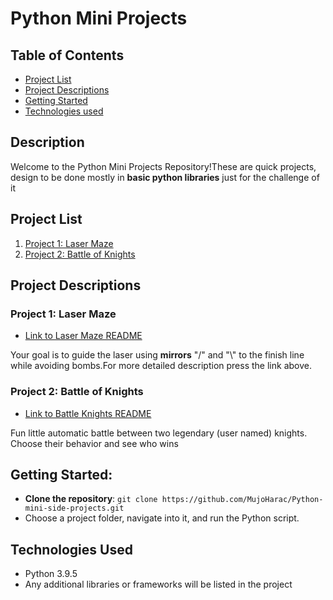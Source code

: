 # Python Mini Projects


## Table of Contents

- [Project List](#project-list)
- [Project Descriptions](#project-descriptions)
- [Getting Started](#getting-started)
- [Technologies used](#technologies-used)




## Description

Welcome to the Python Mini Projects Repository!These are quick projects, design to be done mostly in **basic python libraries** just for the challenge of it



## Project List 

1. [Project 1: Laser Maze](./Laser%20maze/)
2. [Project 2: Battle of Knights](./Battle%20of%20Knighs/)


## Project Descriptions

### Project 1: Laser Maze

- [Link to Laser Maze README](./Laser%20maze/README.md)

Your goal is to guide the laser using **mirrors** "/" and "\\" to the finish line while avoiding bombs.For more detailed description press the link above.

### Project 2: Battle of Knights

- [Link to Battle Knights README](./Battle%20of%20Knighs/README.md)

Fun little automatic battle between two legendary (user named) knights. Choose their behavior and see who wins


## Getting Started:

- **Clone the repository**: `git clone https://github.com/MujoHarac/Python-mini-side-projects.git`
- Choose a project folder, navigate into it, and run the Python script.

## Technologies Used

- Python 3.9.5
- Any additional libraries or frameworks will be listed in the project 
